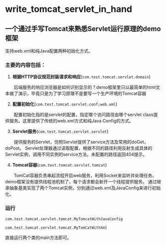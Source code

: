 # write_tomcat_servlet_in_hand

## 一个通过手写Tomcat来熟悉Servlet运行原理的demo框架

支持web.xml和纯Java配置两种初始化方式。

### 主要的内容包括：
1. **根据HTTP协议规范封装请求和响应**(`com.test.tomcat.servlet.domain`)

　　后端服务的响应浏览器是如何识别显示的？demo框架里只以最简单的html文本做了演示，毕竟只是为了学习原理不是要写一个生产环境的Tomcat容器

2. **配置初始化**(`com.test.tomcat.servlet.conf;web.xml`)

　　配置初始化指的是servlet的配置，指定哪个访问路径由哪个servlet class提供服务。这里提供了传统的web.xml方式和纯Java Config的方式。

3. **Servlet服务**(`com.test.tomcat.servlet.servlet`)

　　提供服务的Servlet，仿照Servlet提供了service方法及常用的doGet，doPost。
Servlet处理器通过读取配置，根据不同的路径利用反射生成具体的Servlet实例，调用不同实例的service方法。未配置的路径返回404提示。

4. **Tomcat容器**(`com.test.tomcat.servlet.tomcat`)

　　TomCat容器负责串起流程开启web服务，利用Socket来监听并处理任务。
demo框架没有提供线程池机制了，每个请求都会新开一个线程提供服务。
通过继承抽象基类实现了两个Tomcat实例，分别通过web.xml及JavaConfig来进行初始化。

### 运行
`com.test.tomcat.servlet.tomcat.MyTomcatWithJavaConfig`

`com.test.tomcat.servlet.tomcat.MyTomCatWithXml`

直接运行两个类的main方法即可。


